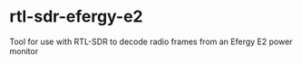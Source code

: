 rtl-sdr-efergy-e2
=================

Tool for use with RTL-SDR to decode radio frames from an Efergy E2 power monitor
